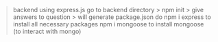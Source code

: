 > backend using express.js
>go to backend directory > npm init > give answers to question > will generate package.json
>do npm i express to install all necessary packages
>npm i mongoose to install mongoose (to interact with mongo)